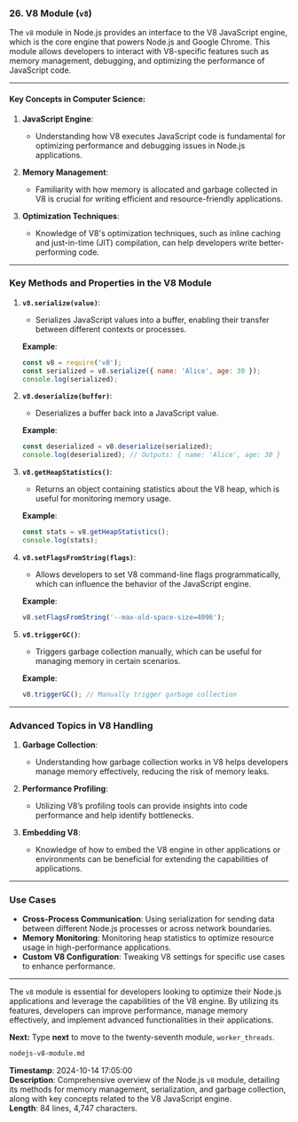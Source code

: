 ### 26. **V8 Module** (`v8`)

The `v8` module in Node.js provides an interface to the V8 JavaScript engine, which is the core engine that powers Node.js and Google Chrome. This module allows developers to interact with V8-specific features such as memory management, debugging, and optimizing the performance of JavaScript code.

---

#### Key Concepts in Computer Science:

1. **JavaScript Engine**:
   - Understanding how V8 executes JavaScript code is fundamental for optimizing performance and debugging issues in Node.js applications.

2. **Memory Management**:
   - Familiarity with how memory is allocated and garbage collected in V8 is crucial for writing efficient and resource-friendly applications.

3. **Optimization Techniques**:
   - Knowledge of V8's optimization techniques, such as inline caching and just-in-time (JIT) compilation, can help developers write better-performing code.

---

### **Key Methods and Properties in the V8 Module**

1. **`v8.serialize(value)`**:
   - Serializes JavaScript values into a buffer, enabling their transfer between different contexts or processes.

   **Example**:
   ```javascript
   const v8 = require('v8');
   const serialized = v8.serialize({ name: 'Alice', age: 30 });
   console.log(serialized);
   ```

2. **`v8.deserialize(buffer)`**:
   - Deserializes a buffer back into a JavaScript value.

   **Example**:
   ```javascript
   const deserialized = v8.deserialize(serialized);
   console.log(deserialized); // Outputs: { name: 'Alice', age: 30 }
   ```

3. **`v8.getHeapStatistics()`**:
   - Returns an object containing statistics about the V8 heap, which is useful for monitoring memory usage.

   **Example**:
   ```javascript
   const stats = v8.getHeapStatistics();
   console.log(stats);
   ```

4. **`v8.setFlagsFromString(flags)`**:
   - Allows developers to set V8 command-line flags programmatically, which can influence the behavior of the JavaScript engine.

   **Example**:
   ```javascript
   v8.setFlagsFromString('--max-old-space-size=4096');
   ```

5. **`v8.triggerGC()`**:
   - Triggers garbage collection manually, which can be useful for managing memory in certain scenarios.

   **Example**:
   ```javascript
   v8.triggerGC(); // Manually trigger garbage collection
   ```

---

### **Advanced Topics in V8 Handling**

1. **Garbage Collection**:
   - Understanding how garbage collection works in V8 helps developers manage memory effectively, reducing the risk of memory leaks.

2. **Performance Profiling**:
   - Utilizing V8’s profiling tools can provide insights into code performance and help identify bottlenecks.

3. **Embedding V8**:
   - Knowledge of how to embed the V8 engine in other applications or environments can be beneficial for extending the capabilities of applications.

---

### **Use Cases**
- **Cross-Process Communication**: Using serialization for sending data between different Node.js processes or across network boundaries.
- **Memory Monitoring**: Monitoring heap statistics to optimize resource usage in high-performance applications.
- **Custom V8 Configuration**: Tweaking V8 settings for specific use cases to enhance performance.

---

The `v8` module is essential for developers looking to optimize their Node.js applications and leverage the capabilities of the V8 engine. By utilizing its features, developers can improve performance, manage memory effectively, and implement advanced functionalities in their applications.

**Next:** Type **next** to move to the twenty-seventh module, `worker_threads`.

```md
nodejs-v8-module.md
```

**Timestamp**: 2024-10-14 17:05:00  
**Description**: Comprehensive overview of the Node.js `v8` module, detailing its methods for memory management, serialization, and garbage collection, along with key concepts related to the V8 JavaScript engine.  
**Length**: 84 lines, 4,747 characters.

